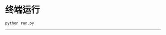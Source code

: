 # 终端运行

```shell
python run.py
```
************************************************************************************************************************************************************************************************************************************************************************************************************************************************************
